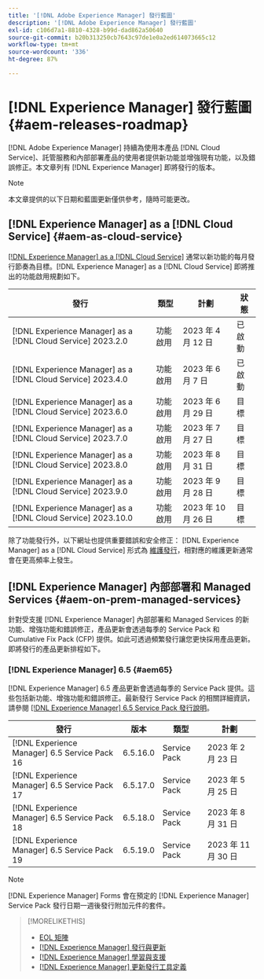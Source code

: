 ```yaml
---
title: '[!DNL Adobe Experience Manager] 發行藍圖'
description: '[!DNL Adobe Experience Manager] 發行藍圖'
exl-id: c106d7a1-8810-4328-b99d-dad862a50640
source-git-commit: b20b313250cb7643c97de1e0a2ed614073665c12
workflow-type: tm+mt
source-wordcount: '336'
ht-degree: 87%

---
```


# [!DNL Experience Manager] 發行藍圖 {#aem-releases-roadmap}

[!DNL Adobe Experience Manager] 持續為使用本產品 [!DNL Cloud Service]、託管服務和內部部署產品的使用者提供新功能並增強現有功能，以及錯誤修正。本文章列有 [!DNL Experience Manager] 即將發行的版本。

>[!NOTE]
>
>本文章提供的以下日期和藍圖更新僅供參考，隨時可能更改。

## [!DNL Experience Manager] as a [!DNL Cloud Service] {#aem-as-cloud-service}

[[!DNL Experience Manager] as a  [!DNL Cloud Service]](https://experienceleague.adobe.com/docs/experience-manager-cloud-service/content/release-notes/home.html) 通常以新功能的每月發行節奏為目標。[!DNL Experience Manager] as a [!DNL Cloud Service] 即將推出的功能啟用規劃如下。

| 發行 | 類型 | 計劃 | 狀態 |
|---|---|---|---|
| [!DNL Experience Manager] as a [!DNL Cloud Service] 2023.2.0 | 功能啟用 | 2023 年 4 月 12 日 | 已啟動 |
| [!DNL Experience Manager] as a [!DNL Cloud Service] 2023.4.0 | 功能啟用 | 2023 年 6 月 7 日 | 已啟動 |
| [!DNL Experience Manager] as a [!DNL Cloud Service] 2023.6.0 | 功能啟用 | 2023 年 6 月 29 日 | 目標 |
| [!DNL Experience Manager] as a [!DNL Cloud Service] 2023.7.0 | 功能啟用 | 2023 年 7 月 27 日 | 目標 |
| [!DNL Experience Manager] as a [!DNL Cloud Service] 2023.8.0 | 功能啟用 | 2023 年 8 月 31 日 | 目標 |
| [!DNL Experience Manager] as a [!DNL Cloud Service] 2023.9.0 | 功能啟用 | 2023 年 9 月 28 日 | 目標 |
| [!DNL Experience Manager] as a [!DNL Cloud Service] 2023.10.0 | 功能啟用 | 2023 年 10 月 26 日 | 目標 |

除了功能發行外，以下網址也提供重要錯誤和安全修正： [!DNL Experience Manager] as a [!DNL Cloud Service] 形式為 [維護發行](https://experienceleague.adobe.com/docs/experience-manager-cloud-service/content/release-notes/maintenance/latest.html)，相對應的維護更新通常會在更高頻率上發生。

## [!DNL Experience Manager] 內部部署和 Managed Services {#aem-on-prem-managed-services}

針對受支援 [!DNL Experience Manager] 內部部署和 Managed Services 的新功能、增強功能和錯誤修正，產品更新會透過每季的 Service Pack 和 Cumulative Fix Pack (CFP) 提供。如此可透過頻繁發行讓您更快採用產品更新。即將發行的產品更新排程如下。

### [!DNL Experience Manager] 6.5 {#aem65}

[!DNL Experience Manager] 6.5 產品更新會透過每季的 Service Pack 提供。這些包括新功能、增強功能和錯誤修正。最新發行 Service Pack 的相關詳細資訊，請參閱 [[!DNL Experience Manager] 6.5 Service Pack 發行說明](https://experienceleague.adobe.com/docs/experience-manager-65/release-notes/release-notes.html)。

| 發行 | 版本 | 類型 | 計劃 |
|---|---|---|---|
| [!DNL Experience Manager] 6.5 Service Pack 16 | 6.5.16.0 | Service Pack | 2023 年 2 月 23 日 |
| [!DNL Experience Manager] 6.5 Service Pack 17 | 6.5.17.0 | Service Pack | 2023 年 5 月 25 日 |
| [!DNL Experience Manager] 6.5 Service Pack 18 | 6.5.18.0 | Service Pack | 2023 年 8 月 31 日 |
| [!DNL Experience Manager] 6.5 Service Pack 19 | 6.5.19.0 | Service Pack | 2023 年 11 月 30 日 |

>[!NOTE]
>
>[!DNL Experience Manager] Forms 會在預定的 [!DNL Experience Manager] Service Pack 發行日期一週後發行附加元件的套件。

>[!MORELIKETHIS]
>
>* [EOL 矩陣](https://helpx.adobe.com//tw/support/programs/eol-matrix.html)
>* [[!DNL Experience Manager] 發行與更新](https://experienceleague.adobe.com/docs/experience-manager-release-information/aem-release-updates/aem-releases-updates.html?lang=zh-Hant)
>* [[!DNL Experience Manager] 學習與支援](https://experienceleague.adobe.com/docs/experience-manager-cloud-service.html)
>* [[!DNL Experience Manager] 更新發行工具定義](/help/using/update-release-vehicle-definitions.md)
